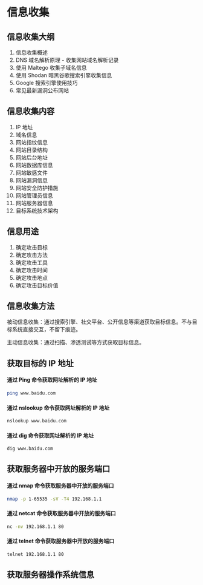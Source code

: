 # 信息收集

## 信息收集大纲

1. 信息收集概述
2. DNS 域名解析原理 - 收集网站域名解析记录
3. 使用 Maltego 收集子域名信息
4. 使用 Shodan 暗黑谷歌搜索引擎收集信息
5. Google 搜索引擎使用技巧
6. 常见最新漏洞公布网站

## 信息收集内容

1. IP 地址
2. 域名信息
3. 网站指纹信息
4. 网站目录结构
5. 网站后台地址
6. 网站数据库信息
7. 网站敏感文件
8. 网站漏洞信息
9. 网站安全防护措施
10. 网站管理员信息
11. 网站服务器信息
12. 目标系统技术架构

## 信息用途

1. 确定攻击目标
2. 确定攻击方法
3. 确定攻击工具
4. 确定攻击时间
5. 确定攻击地点
6. 确定攻击目标价值

## 信息收集方法

被动信息收集：通过搜索引擎、社交平台、公开信息等渠道获取目标信息。不与目标系统直接交互，不留下痕迹。

主动信息收集：通过扫描、渗透测试等方式获取目标信息。

## 获取目标的 IP 地址

#### 通过 Ping 命令获取网址解析的 IP 地址

```bash
ping www.baidu.com
```

#### 通过 nslookup 命令获取网址解析的 IP 地址

```bash
nslookup www.baidu.com
```

#### 通过 dig 命令获取网址解析的 IP 地址

```bash
dig www.baidu.com
```

## 获取服务器中开放的服务端口

#### 通过 nmap 命令获取服务器中开放的服务端口

```bash
nmap -p 1-65535 -sV -T4 192.168.1.1
```

#### 通过 netcat 命令获取服务器中开放的服务端口

```bash
nc -nv 192.168.1.1 80
```

#### 通过 telnet 命令获取服务器中开放的服务端口

```bash
telnet 192.168.1.1 80
```

## 获取服务器操作系统信息
